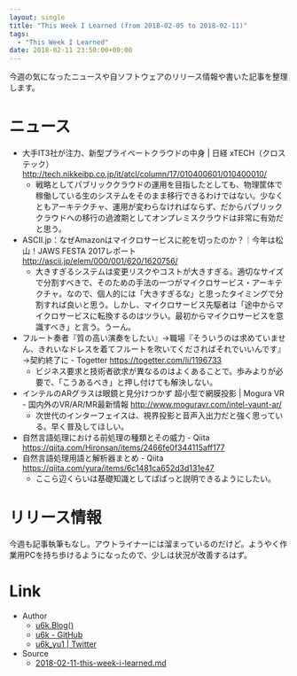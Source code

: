 ```yaml
---
layout: single
title: "This Week I Learned (from 2018-02-05 to 2018-02-11)"
tags:
  - "This Week I Learned"
date: 2018-02-11 23:50:00+09:00
---
```


今週の気になったニュースや自ソフトウェアのリリース情報や書いた記事を整理します。

# ニュース

- 大手IT3社が注力、新型プライベートクラウドの中身 | 日経 xTECH（クロステック） http://tech.nikkeibp.co.jp/it/atcl/column/17/010400601/010400010/
    - 戦略としてパブリッククラウドの運用を目指したとしても、物理筐体で稼働している生のシステムをそのまま移行できるわけではない。少なくともアーキテクチャ、運用が変わらなければならず、だからパブリッククラウドへの移行の過渡期としてオンプレミスクラウドは非常に有効だと思う。
- ASCII.jp：なぜAmazonはマイクロサービスに舵を切ったのか？｜今年は松山！JAWS FESTA 2017レポート http://ascii.jp/elem/000/001/620/1620756/
    - 大きすぎるシステムは変更リスクやコストが大きすぎる。適切なサイズで分割すべきで、そのための手法の一つがマイクロサービス・アーキテクチャ。なので、個人的には「大きすぎるな」と思ったタイミングで分割すれば良いと思う。しかし、マイクロサービス先駆者は「途中からマイクロサービスに転換するのはツラい。最初からマイクロサービスを意識すべき」と言う。うーん。
- フルート奏者『質の高い演奏をしたい』→職場『そういうのは求めていません、きれいなドレスを着てフルートを吹いてくださればそれでいいんです』→契約終了に - Togetter https://togetter.com/li/1196733
    - ビジネス要求と技術者欲求が異なるのはよくあることで。歩みよりが必要で、「こうあるべき」と押し付けても解決しない。
- インテルのARグラスは眼鏡と見分けつかず 超小型で網膜投影 | Mogura VR - 国内外のVR/AR/MR最新情報 http://www.moguravr.com/intel-vaunt-ar/
    - 次世代のインターフェイスは、視界投影と音声入出力だと強く思っている。早く普及してほしい。
- 自然言語処理における前処理の種類とその威力 - Qiita https://qiita.com/Hironsan/items/2466fe0f344115aff177
- 自然言語処理用語と解析器まとめ - Qiita https://qiita.com/yura/items/6c1481ca652d3d131e47
    - ここら辺くらいは基礎知識としてぱぱっと説明できるようにしたい。

# リリース情報

今週も記事執筆もなし。アウトライナーには溜まっているのだけど。ようやく作業用PCを持ち歩けるようになったので、少しは状況が改善するはず。

# Link

- Author
    - [u6k.Blog()](https://blog.u6k.me/)
    - [u6k - GitHub](https://github.com/u6k)
    - [u6k_yu1 \| Twitter](https://twitter.com/u6k_yu1)
- Source
    - [2018-02-11-this-week-i-learned.md](https://github.com/u6k/blog/blob/master/_posts/2018-02-11-this-week-i-learned.md)
